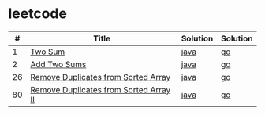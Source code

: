 # leetcode

| # | Title | Solution | Solution |
|---| ----- | -------- | --------|
|1|[Two Sum](https://oj.leetcode.com/problems/two-sum/)| [java](./java/TwoSum.java) | [go](./go/twoSum.go)|
|2|[Add Two Sums](https://oj.leetcode.com/problems/add-two-numbers/)| [java](./java/AddTwoNumbers.java) | [go](./go/addTwoNumbers.go)|
|26|[Remove Duplicates from Sorted Array](https://oj.leetcode.com/problems/remove-duplicates-from-sorted-array/)| [java](./java/RemoveDuplicatesFromSortedArray.java) | [go](./go/removeDuplicatesFromSortedArray.go)|
|80|[Remove Duplicates from Sorted Array II](https://oj.leetcode.com/problems/remove-duplicates-from-sorted-array-ii/)| [java](./java/RemoveDuplicatesFromSortedArrayII.java) | [go](./go/removeDuplicatesFromSortedArrayII.go)|


